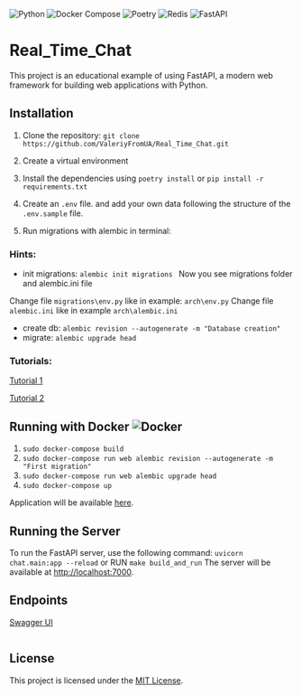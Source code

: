 ![Python](https://img.shields.io/badge/python-3670A0?style=for-the-badge&logo=python&logoColor=ffdd54)
![Docker Compose](https://img.shields.io/badge/docker--compose-039be5?style=for-the-badge&logo=docker&logoColor=white)
![Poetry](https://img.shields.io/badge/poetry-%231227B7.svg?style=for-the-badge&logo=python&logoColor=white)
![Redis](https://img.shields.io/badge/Redis-%23DC382D.svg?style=for-the-badge&logo=Redis&logoColor=white)
![FastAPI](https://img.shields.io/badge/FastAPI-%2300D47D.svg?style=for-the-badge&logo=FastAPI&logoColor=white)

# Real_Time_Chat

This project is an educational example of using FastAPI, a modern web framework for building web applications with
Python.

## Installation

1. Clone the repository:
   ```git clone https://github.com/ValeriyFromUA/Real_Time_Chat.git```

2. Create a virtual environment
3. Install the dependencies using `poetry install` or `pip install -r requirements.txt`
4. Create an `.env` file. and add your own data following the structure of the `.env.sample` file.
5. Run migrations with alembic in terminal:

### Hints:

- init migrations: ```alembic init migrations ```
  Now you see migrations folder and alembic.ini file

Change file `migrations\env.py` like in example: `arch\env.py`
Change file `alembic.ini` like in example `arch\alembic.ini`

- create db: ```alembic revision --autogenerate -m "Database creation"```
- migrate: ```alembic upgrade head```

### Tutorials:

[Tutorial 1](https://ahmed-nafies.medium.com/fastapi-with-sqlalchemy-postgresql-and-alembic-and-of-course-docker-f2b7411ee396)

[Tutorial 2](https://pawamoy.github.io/posts/add-alembic-migrations-to-existing-fastapi-ormar-project/)

## Running with Docker ![Docker](https://img.shields.io/badge/docker-2496ED?style=for-the-badge&logo=docker&logoColor=white)

1. `sudo docker-compose build`
2. `sudo docker-compose run web alembic revision --autogenerate -m "First migration"`
3. `sudo docker-compose run web alembic upgrade head`
4. `sudo docker-compose up`

Application will be available  [here](http://0.0.0.0:7000/).

## Running the Server

To run the FastAPI server, use the following command:
```uvicorn chat.main:app --reload``` or
RUN `make build_and_run`
The server will be available at [http://localhost:7000](http://localhost:7000).

## Endpoints

[Swagger UI](http://0.0.0.0:7000/docs)

```

```

## License

This project is licensed under the [MIT License](LICENSE).

